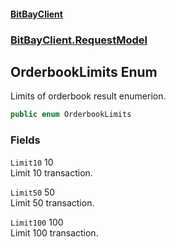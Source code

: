 #### [BitBayClient](./index.md 'index')
### [BitBayClient.RequestModel](./BitBayClient-RequestModel.md 'BitBayClient.RequestModel')
## OrderbookLimits Enum
Limits of orderbook result enumerion.  
```csharp
public enum OrderbookLimits
```
### Fields
<a name='BitBayClient-RequestModel-OrderbookLimits-Limit10'></a>
`Limit10` 10  
Limit 10 transaction.  
  
<a name='BitBayClient-RequestModel-OrderbookLimits-Limit50'></a>
`Limit50` 50  
Limit 50 transaction.  
  
<a name='BitBayClient-RequestModel-OrderbookLimits-Limit100'></a>
`Limit100` 100  
Limit 100 transaction.  
  
